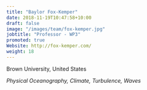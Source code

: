 ```yaml
---
title: "Baylor Fox-Kemper"
date: 2018-11-19T10:47:58+10:00
draft: false
image: "/images/team/fox-kemper.jpg"
jobtitle: "Professor - WP3"
promoted: true
Website: http://fox-kemper.com/
weight: 18
---
```


Brown University, United States

*Physical Oceanography, Climate, Turbulence, Waves*
